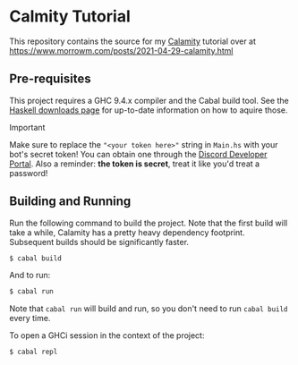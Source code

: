 # Calmity Tutorial

This repository contains the source for my [Calamity](https://hackage.haskell.org/package/calamity) tutorial over at https://www.morrowm.com/posts/2021-04-29-calamity.html

## Pre-requisites

This project requires a GHC 9.4.x compiler and the Cabal build tool. See the [Haskell downloads page](https://www.haskell.org/downloads/) for up-to-date information on how to aquire those.

> [!IMPORTANT]  
> Make sure to replace the `"<your token here>"` string in `Main.hs` with your bot's secret token! You can obtain one through the [Discord Developer Portal](https://discord.com/developers). Also a reminder: **the token is secret**, treat it like you'd treat a password!

## Building and Running

Run the following command to build the project. Note that the first build will take a while, Calamity has a pretty heavy dependency footprint. Subsequent builds should be significantly faster.

```sh
$ cabal build
```

And to run:

```sh
$ cabal run
```

Note that `cabal run` will build and run, so you don't need to run `cabal build` every time.

To open a GHCi session in the context of the project:

```sh
$ cabal repl
```